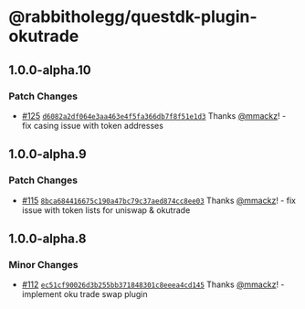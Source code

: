 # @rabbitholegg/questdk-plugin-okutrade

## 1.0.0-alpha.10

### Patch Changes

- [#125](https://github.com/rabbitholegg/questdk-plugins/pull/125) [`d6082a2df064e3aa463e4f5fa366db7f8f51e1d3`](https://github.com/rabbitholegg/questdk-plugins/commit/d6082a2df064e3aa463e4f5fa366db7f8f51e1d3) Thanks [@mmackz](https://github.com/mmackz)! - fix casing issue with token addresses

## 1.0.0-alpha.9

### Patch Changes

- [#115](https://github.com/rabbitholegg/questdk-plugins/pull/115) [`8bca684416675c190a47bc79c37aed874cc8ee03`](https://github.com/rabbitholegg/questdk-plugins/commit/8bca684416675c190a47bc79c37aed874cc8ee03) Thanks [@mmackz](https://github.com/mmackz)! - fix issue with token lists for uniswap & okutrade

## 1.0.0-alpha.8

### Minor Changes

- [#112](https://github.com/rabbitholegg/questdk-plugins/pull/112) [`ec51cf90026d3b255bb371848301c8eeea4cd145`](https://github.com/rabbitholegg/questdk-plugins/commit/ec51cf90026d3b255bb371848301c8eeea4cd145) Thanks [@mmackz](https://github.com/mmackz)! - implement oku trade swap plugin
